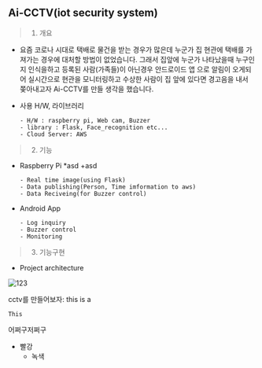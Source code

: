 Ai-CCTV(iot security system)
--------
> 1. 개요
- 요즘 코로나 시대로 택배로 물건을 받는 경우가 많은데 누군가 집 현관에 택배를 가져가는 경우에 대처할 방법이 없었습니다. 그래서 집앞에 누군가 나타났을때 누구인지 인식을하고 등록된 사람(가족들)이 아닌경우 안드로이드 앱 으로 알림이 오게되어 실시간으로 현관을 모니터링하고 수상한 사람이 집 앞에 있다면 경고음을 내서 쫒아내고자 Ai-CCTV를 만들 생각을 했습니다.

- 사용 H/W, 라이브러리

      - H/W : raspberry pi, Web cam, Buzzer
      - library : Flask, Face_recognition etc...
      - Cloud Server: AWS
      
> 2. 기능
- Raspberry Pi
      *asd 
            +asd
            
      - Real time image(using Flask)
      - Data publishing(Person, Time imformation to aws)
      - Data Reciveing(for Buzzer control) 
      
- Android App

      - Log inquiry
      - Buzzer control
      - Monitoring

> 3. 기능구현

- Project architecture

![123](https://user-images.githubusercontent.com/68410186/101429729-f8d2f180-3946-11eb-9123-bfa221512081.png)

cctv를 만들어보자:
this is a
 


    This
 
  어쩌구저쩌구
* 빨강
  * 녹색
  

